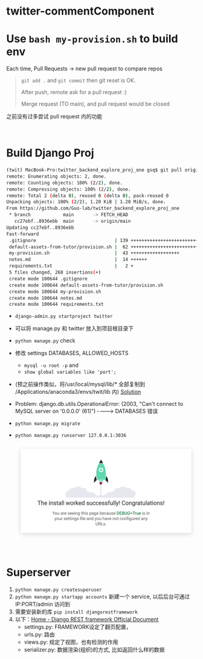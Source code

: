 # twitter-commentComponent

# Use `bash my-provision.sh` to build env

Each time, Pull Requests -> new pull request to compare repos

> `git add .` and `git commit` then git reset is OK.
>
> After push, remote ask for a pull request :)
>
> Merge request (TO main), and pull request would be closed

之前没有过多尝试 pull request 内的功能

<br>

# Build Django Proj

```bash
(twit) MacBook-Pro:twitter_backend_explore_proj_one gsq$ git pull origin main
remote: Enumerating objects: 2, done.
remote: Counting objects: 100% (2/2), done.
remote: Compressing objects: 100% (2/2), done.
remote: Total 2 (delta 0), reused 0 (delta 0), pack-reused 0
Unpacking objects: 100% (2/2), 1.20 KiB | 1.20 MiB/s, done.
From https://github.com/Guo-lab/twitter_backend_explore_proj_one
 * branch            main       -> FETCH_HEAD
   cc27ebf..8936ebb  main       -> origin/main
Updating cc27ebf..8936ebb
Fast-forward
 .gitignore                             | 139 ++++++++++++++++++++++++++++++++++++++++++++++++++++++++
 default-assets-from-tutor/provision.sh |  62 +++++++++++++++++++++++++
 my-provision.sh                        |  43 ++++++++++++++++++
 notes.md                               |  14 ++++++
 requirements.txt                       |   2 +
 5 files changed, 260 insertions(+)
 create mode 100644 .gitignore
 create mode 100644 default-assets-from-tutor/provision.sh
 create mode 100644 my-provision.sh
 create mode 100644 notes.md
 create mode 100644 requirements.txt
```

- `django-admin.py startproject twitter`
- 可以将 manage.py 和 twitter 放入到项目根目录下
- `python manage.py` check
- 修改 settings DATABASES, ALLOWED_HOSTS

  - `mysql -u root -p` and
  - `show global variables like 'port';`
    <br>
- (预之前操作类似，将/usr/local/mysql/lib/* 全部复制到 /Applications/anaconda3/envs/twit/lib
  内) [Solution](https://stackoverflow.com/questions/63109987/nameerror-name-mysql-is-not-defined-after-setting-change-to-mysql)
- Problem: django.db.utils.OperationalError: (2003, "Can't connect to MySQL server on '0.0.0.0' (61)") ----> DATABASES 错误
- `python manage.py migrate`
- `python manage.py runserver 127.0.0.1:3036`

  ![success](assets/20230227_000040_image.png)

<br>

# Superserver

1. `python manage.py createsuperuser`
2. `python manage.py startapp accounts` 新建一个 service, 以后后台可通过 IP:PORT/admin 访问到
3. 需要安装新的库 `pip install djangorestframework`
4. 以下：[Home - Django REST framework Official Document](https://www.django-rest-framework.org/)
   <br>
   - settings.py:   FRAMEWORK设定了翻页配置，
   - urls.py:       路由
   - views.py:      规定了视图，也有检测的作用
   - serializer.py: 数据渲染(组织)的方式, 比如返回什么样的数据

